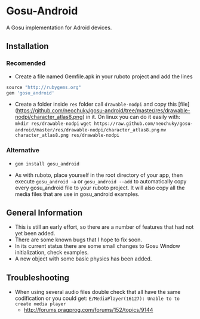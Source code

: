 Gosu-Android
============
A Gosu implementation for Adroid devices.

Installation
-----------

### Recomended

* Create a file named Gemfile.apk in your ruboto project and add the lines

```ruby
source "http://rubygems.org"
gem 'gosu_android'
```

* Create a folder inside `res` folder call `drawable-nodpi` and copy this [file] (https://github.com/neochuky/gosu-android/tree/master/res/drawable-nodpi/character_atlas8.png)
in it. On linux you can do it easily with: 
`mkdir res/drawable-nodpi` 
`wget https://raw.github.com/neochuky/gosu-android/master/res/drawable-nodpi/character_atlas8.png` 
`mv character_atlas8.png res/drawable-nodpi`

### Alternative
* `gem install gosu_android`

* As with ruboto, place yourself in the root directory of your app, then execute
`gosu_android -a` or `gosu_android --add` to automatically copy every gosu_android file to your ruboto project. 
It will also copy all the media files that are use in gosu_android examples.

General Information
-------------------
* This is still an early effort, so there are a number of features that had not yet been added. 
* There are some known bugs that I hope to fix soon.
* In its current status there are some small changes to Gosu Window initialization, check examples.
* A new object with some basic physics has been added.

Troubleshooting
-------------------
* When using several audio files double check that all have the same codification or you could get: `E/MediaPlayer(16127): Unable to to create media player`
 	* http://forums.pragprog.com/forums/152/topics/9144
